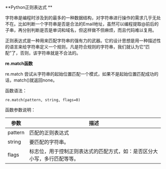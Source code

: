 **Python正则表达式**



字符串是编程时涉及到的最多的一种数据结构，对字符串进行操作的需求几乎无处不在。比如判断一个字符串是否是合法的Email地址，虽然可以编程提取@前后的子串，再分别判断是否是单词和域名，但这样做不但麻烦，而且代码难以复用。

正则表达式是一种用来匹配字符串的强有力的武器。它的设计思想是用一种描述性的语言来给字符串定义一个规则，凡是符合规则的字符串，我们就认为它“匹配”了，否则，该字符串就是不合法的。

**re.match函数**

re.match 尝试从字符串的起始位置匹配一个模式，如果不是起始位置匹配成功的话，match\(\)就返回none。

函数语法：

`re.match(pattern, string, flags=0)`

函数参数说明：


|参数|    描述|
|--|--|
|pattern|   匹配的正则表达式|
|string|    要匹配的字符串。|
|flags| 标志位，用于控制正则表达式的匹配方式，如：是否区分大小写，多行匹配等等。|


